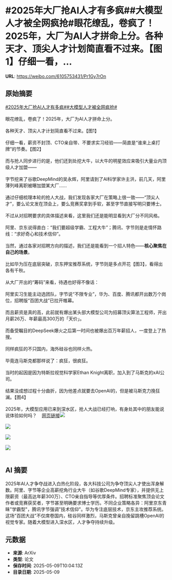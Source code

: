# #2025年大厂抢AI人才有多疯##大模型人才被全网疯抢#眼花缭乱，卷疯了！2025年，大厂为AI人才拼命上分。各种天才、顶尖人才计划简直看不过来。【图1】仔细一看，...

**URL**: https://weibo.com/6105753431/Pr1Gy7rOn

## 原始摘要

<a href="https://m.weibo.cn/search?containerid=231522type%3D1%26t%3D10%26q%3D%232025%E5%B9%B4%E5%A4%A7%E5%8E%82%E6%8A%A2AI%E4%BA%BA%E6%89%8D%E6%9C%89%E5%A4%9A%E7%96%AF%23&amp;extparam=%232025%E5%B9%B4%E5%A4%A7%E5%8E%82%E6%8A%A2AI%E4%BA%BA%E6%89%8D%E6%9C%89%E5%A4%9A%E7%96%AF%23" data-hide=""><span class="surl-text">#2025年大厂抢AI人才有多疯#</span></a><a href="https://m.weibo.cn/search?containerid=231522type%3D1%26t%3D10%26q%3D%23%E5%A4%A7%E6%A8%A1%E5%9E%8B%E4%BA%BA%E6%89%8D%E8%A2%AB%E5%85%A8%E7%BD%91%E7%96%AF%E6%8A%A2%23&amp;extparam=%23%E5%A4%A7%E6%A8%A1%E5%9E%8B%E4%BA%BA%E6%89%8D%E8%A2%AB%E5%85%A8%E7%BD%91%E7%96%AF%E6%8A%A2%23" data-hide=""><span class="surl-text">#大模型人才被全网疯抢#</span></a><br><br>眼花缭乱，卷疯了！2025年，大厂为AI人才拼命上分。<br><br>各种天才、顶尖人才计划简直看不过来。【图1】<br><br>仔细一看，薪资不封顶、CTO亲自带、不要求实习经验——简直是“谁来上桌打牌”的节奏。【图2】<br><br>而与抢人同步进行的是，他们还到处挖大牛，以大牛的明星效应来吸引大量业内顶级人才加盟——<br><br>字节挖来了谷歌DeepMind的吴永辉，阿里请到了AI科学家许主洪，前几天，阿里薄列峰离职被曝加盟某大厂……<br><br>通过仔细梳理本轮的抢人大战，我们发现各家大厂在策略上很一致——“顶尖人才”，要么论文发在顶会上，要么竞赛奖拿到手软，甚至字节直接写明只要博士。<br><br>不过从对招聘要求的具体描述来看，这里我们还是能明显看到大厂分不同风格。<br><br>阿里、京东说得直白：“我们要超级学霸、工程大牛”；腾讯、字节则是走情怀路线：“求好奇心和技术信仰”。<br><br>当然，通过各家对招聘方向的描述，我们还是能看到一个招人特色——**核心聚焦在自己的场景**。<br><br>比如华为压在底层突破，京东押宝推荐系统，字节则是多点开花【图3】，看得出各有千秋。<br><br>从大厂开出的“筹码”来看，待遇也好得不像话：<br><br>阿里实习生能主动选团队，字节说“不限专业”，华为、百度、腾讯都开出数万个岗位，招聘版“百团大战”已拉开帷幕。<br><br>而且薪资是真的高，此前就有爆出某头部大模型公司为招募顶尖算法工程师，开出月薪26万、年薪最高300万的「天价」。<br><br>而备受瞩目的DeepSeek爆火之后第一时间也被爆出百万年薪招人，一度登上了热搜。<br><br>同样疯狂的不只国内，海外硅谷也同样火热。<br><br>毕竟连马斯克都那样说了：疯狂，很疯狂。<br><br>当时的起因是因为特斯拉视觉科学家Ethan Knight离职，加入到了马斯克的xAI公司。<br><br>结果没成想过程十分曲折，因为他差点就要去OpenAI的，但是被马斯克力挽狂澜。【图4】<br><br>2025年，大模型应用已来到深水区，抢人大战已经打响，有身处其中的朋友能说说体验如何吗？<a href="https://weibo.cn/sinaurl?u=https%3A%2F%2Fmp.weixin.qq.com%2Fs%2F_J6IM6bQsykmTD9_tJwY1Q" data-hide=""><span class="url-icon"><img style="width: 1rem;height: 1rem" src="https://h5.sinaimg.cn/upload/2015/09/25/3/timeline_card_small_web_default.png" referrerpolicy="no-referrer"></span><span class="surl-text">网页链接</span></a><img style="" src="https://tvax4.sinaimg.cn/large/006Fd7o3gy1i199shpsr4j30zk0mh0xg.jpg" referrerpolicy="no-referrer"><br><br><img style="" src="https://tvax3.sinaimg.cn/large/006Fd7o3gy1i199sisc6jj30zk0lttmh.jpg" referrerpolicy="no-referrer"><br><br><img style="" src="https://tvax4.sinaimg.cn/large/006Fd7o3gy1i199sk8tgzj30zk0yx11z.jpg" referrerpolicy="no-referrer"><br><br><img style="" src="https://tvax4.sinaimg.cn/large/006Fd7o3gy1i199slcpdvj30ns0bstbf.jpg" referrerpolicy="no-referrer"><br><br>

## AI 摘要

2025年AI人才争夺战进入白热化阶段，各大科技公司为争夺顶尖人才使出浑身解数。阿里、字节等企业高薪挖角行业大牛（如谷歌DeepMind专家），并提供无上限薪资（最高达年薪300万）、CTO亲自指导等优厚条件。招聘标准聚焦顶会论文作者或竞赛获奖者，字节甚至明确要求博士学历。不同企业策略各异：阿里京东青睐"学霸型"，腾讯字节强调"技术信仰"。华为专注底层技术，京东主攻推荐系统。这场"百团大战"不仅席卷国内，硅谷同样激烈，马斯克曾亲自挽留跳槽OpenAI的视觉专家。随着大模型进入深水区，人才争夺持续升级。

## 元数据

- **来源**: ArXiv
- **类型**: 论文
- **保存时间**: 2025-05-09T10:04:13Z
- **目录日期**: 2025-05-09
